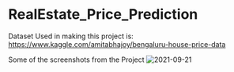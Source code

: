 # RealEstate_Price_Prediction
Dataset Used in making this project is: https://www.kaggle.com/amitabhajoy/bengaluru-house-price-data

Some of the screenshots from the Project
![2021-09-21](https://user-images.githubusercontent.com/83852785/134156109-f12aef32-0e1f-464d-89b2-b0b78897a48f.png)



